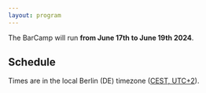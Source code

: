 ```yaml
---
layout: program
---
```


The BarCamp will run **from June 17th to June 19th 2024**.

## Schedule

Times are in the local Berlin (DE) timezone ([CEST, UTC+2](https://en.wikipedia.org/wiki/Central_European_Summer_Time)).
